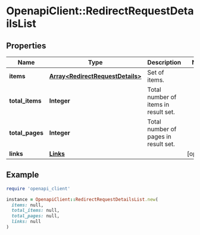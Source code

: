 # OpenapiClient::RedirectRequestDetailsList

## Properties

| Name | Type | Description | Notes |
| ---- | ---- | ----------- | ----- |
| **items** | [**Array&lt;RedirectRequestDetails&gt;**](RedirectRequestDetails.md) | Set of items. |  |
| **total_items** | **Integer** | Total number of items in result set. |  |
| **total_pages** | **Integer** | Total number of pages in result set. |  |
| **links** | [**Links**](Links.md) |  | [optional] |

## Example

```ruby
require 'openapi_client'

instance = OpenapiClient::RedirectRequestDetailsList.new(
  items: null,
  total_items: null,
  total_pages: null,
  links: null
)
```

